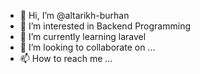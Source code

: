 - 👋 Hi, I’m @altarikh-burhan
- 👀 I’m interested in Backend Programming
- 🌱 I’m currently learning laravel 
- 💞️ I’m looking to collaborate on ...
- 📫 How to reach me ...

<!---
altarikh-burhan/altarikh-burhan is a ✨ special ✨ repository because its `README.md` (this file) appears on your GitHub profile.
You can click the Preview link to take a look at your changes.
--->
